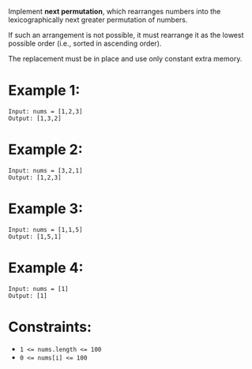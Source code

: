 Implement **next permutation**, which rearranges numbers into the lexicographically next greater permutation of numbers.

If such an arrangement is not possible, it must rearrange it as the lowest possible order (i.e., sorted in ascending order).

The replacement must be in place and use only constant extra memory.

 

# Example 1:
```
Input: nums = [1,2,3]
Output: [1,3,2]
```
# Example 2:
```
Input: nums = [3,2,1]
Output: [1,2,3]
```
# Example 3:
```
Input: nums = [1,1,5]
Output: [1,5,1]
```
# Example 4:
```
Input: nums = [1]
Output: [1]
```

# Constraints:

- `1 <= nums.length <= 100`
- `0 <= nums[i] <= 100`